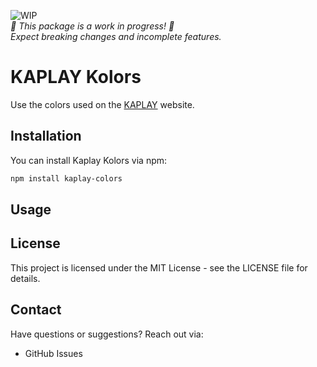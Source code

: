 ![WIP](https://img.shields.io/badge/status-WIP-yellow)
<br>_🚧 This package is a work in progress! 🚧_  
_Expect breaking changes and incomplete features._

# KAPLAY Kolors
Use the colors used on the [KAPLAY](https://kaplayjs.com/) website.

## Installation

You can install Kaplay Kolors via npm:

```bash
npm install kaplay-colors
```

## Usage

## License

This project is licensed under the MIT License - see the LICENSE file for details.

## Contact

Have questions or suggestions? Reach out via:

- GitHub Issues